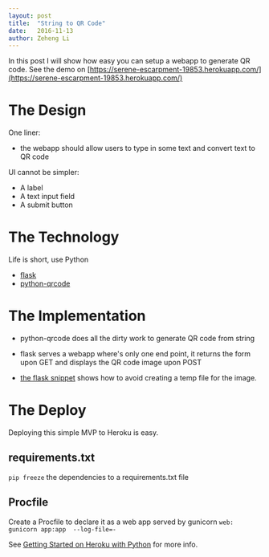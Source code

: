 ```yaml
---
layout: post
title:  "String to QR Code"
date:   2016-11-13
author: Zeheng Li
---
```


In this post I will show how easy you can setup a webapp to generate QR code. See the demo on [https://serene-escarpment-19853.herokuapp.com/](https://serene-escarpment-19853.herokuapp.com/)

# The Design

One liner:

* the webapp should allow users to type in some text and convert text to QR code

UI cannot be simpler:

* A label
* A text input field
* A submit button

# The Technology

Life is short, use Python

* [flask](http://flask.pocoo.org)
* [python-qrcode](https://github.com/lincolnloop/python-qrcode)

# The Implementation

<script src="https://gist.github.com/zehengl/7abba6aff362a390a172280b9f8645e8.js"></script>

* python-qrcode does all the dirty work to generate QR code from string

* flask serves a webapp where's only one end point, it returns the form upon GET and displays the QR code image upon POST

* [the flask snippet](http://flask.pocoo.org/snippets/32/) shows how to avoid creating a temp file for the image.

# The Deploy

Deploying this simple MVP to Heroku is easy.

## requirements.txt

```pip freeze``` the dependencies to a requirements.txt file

## Procfile

Create a Procfile to declare it as a web app served by gunicorn  ```web: gunicorn app:app  --log-file=-```

See [Getting Started on Heroku with Python](https://devcenter.heroku.com/articles/getting-started-with-python#introduction) for more info.
